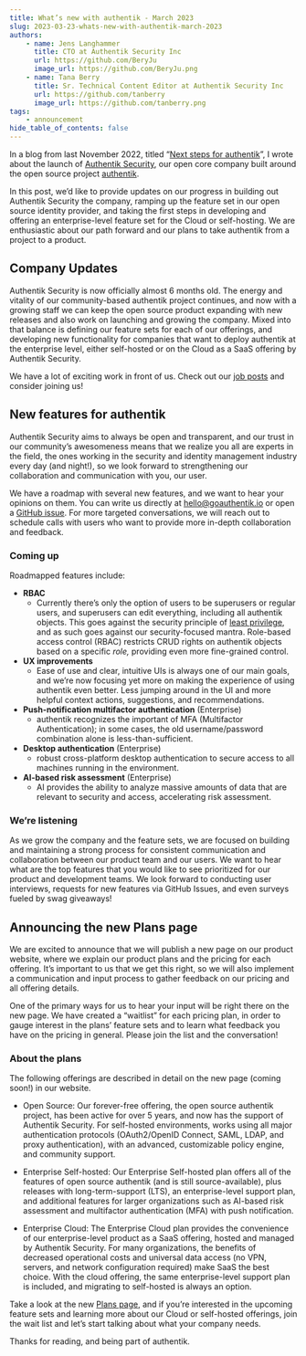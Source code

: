 ```yaml
---
title: What’s new with authentik - March 2023
slug: 2023-03-23-whats-new-with-authentik-march-2023
authors:
    - name: Jens Langhammer
      title: CTO at Authentik Security Inc
      url: https://github.com/BeryJu
      image_url: https://github.com/BeryJu.png
    - name: Tana Berry
      title: Sr. Technical Content Editor at Authentik Security Inc
      url: https://github.com/tanberry
      image_url: https://github.com/tanberry.png
tags:
    - announcement
hide_table_of_contents: false
---
```


In a blog from last November 2022, titled “[Next steps for authentik](https://goauthentik.io/blog/2022-11-02-the-next-step-for-authentik)”, I wrote about the launch of [Authentik Security](https://goauthentik.io/), our open core company built around the open source project [authentik](https://github.com/goauthentik/authentik).

In this post, we’d like to provide updates on our progress in building out Authentik Security the company, ramping up the feature set in our open source identity provider, and taking the first steps in developing and offering an enterprise-level feature set for the Cloud or self-hosting. We are enthusiastic about our path forward and our plans to take authentik from a project to a product.

<!--truncate-->

## Company Updates

Authentik Security is now officially almost 6 months old. The energy and vitality of our community-based authentik project continues, and now with a growing staff we can keep the open source product expanding with new releases and also work on launching and growing the company. Mixed into that balance is defining our feature sets for each of our offerings, and developing new functionality for companies that want to deploy authentik at the enterprise level, either self-hosted or on the Cloud as a SaaS offering by Authentik Security.

We have a lot of exciting work in front of us. Check out our [job posts](https://goauthentik.io/jobs/) and consider joining us!

## New features for authentik

Authentik Security aims to always be open and transparent, and our trust in our community’s awesomeness means that we realize you all are experts in the field, the ones working in the security and identity management industry every day (and night!), so we look forward to strengthening our collaboration and communication with you, our user.

We have a roadmap with several new features, and we want to hear your opinions on them. You can write us directly at hello@goauthentik.io or open a [GitHub issue](https://github.com/goauthentik/authentik/issues). For more targeted conversations, we will reach out to schedule calls with users who want to provide more in-depth collaboration and feedback.

### Coming up

Roadmapped features include:

-   **RBAC**
    -   Currently there’s only the option of users to be superusers or regular users, and superusers can edit everything, including all authentik objects. This goes against the security principle of [least privilege](https://en.wikipedia.org/wiki/Principle_of_least_privilege), and as such goes against our security-focused mantra. Role-based access control (RBAC) restricts CRUD rights on authentik objects based on a specific _role,_ providing even more fine-grained control.
-   **UX improvements**
    -   Ease of use and clear, intuitive UIs is always one of our main goals, and we’re now focusing yet more on making the experience of using authentik even better. Less jumping around in the UI and more helpful context actions, suggestions, and recommendations.
-   **Push-notification multifactor authentication** (Enterprise)
    -   authentik recognizes the important of MFA (Multifactor Authentication); in some cases, the old username/password combination alone is less-than-sufficient.
-   **Desktop authentication** (Enterprise)
    -   robust cross-platform desktop authentication to secure access to all machines running in the environment.
-   **AI-based risk assessment** (Enterprise)
    -   AI provides the ability to analyze massive amounts of data that are relevant to security and access, accelerating risk assessment.

### We’re listening

As we grow the company and the feature sets, we are focused on building and maintaining a strong process for consistent communication and collaboration between our product team and our users. We want to hear what are the top features that you would like to see prioritized for our product and development teams. We look forward to conducting user interviews, requests for new features via GitHub Issues, and even surveys fueled by swag giveaways!

## Announcing the new Plans page

We are excited to announce that we will publish a new page on our product website, where we explain our product plans and the pricing for each offering. It’s important to us that we get this right, so we will also implement a communication and input process to gather feedback on our pricing and all offering details.

One of the primary ways for us to hear your input will be right there on the new page. We have created a “waitlist” for each pricing plan, in order to gauge interest in the plans’ feature sets and to learn what feedback you have on the pricing in general. Please join the list and the conversation!

### About the plans

The following offerings are described in detail on the new page (coming soon!) in our website.

-   Open Source:
    Our forever-free offering, the open source authentik project, has been active for over 5 years, and now has the support of Authentik Security. For self-hosted environments, works using all major authentication protocols (OAuth2/OpenID Connect, SAML, LDAP, and proxy authentication), with an advanced, customizable policy engine, and community support.

-   Enterprise Self-hosted:
    Our Enterprise Self-hosted plan offers all of the features of open source authentik (and is still source-available), plus releases with long-term-support (LTS), an enterprise-level support plan, and additional features for larger organizations such as AI-based risk assessment and multifactor authentication (MFA) with push notification.
-   Enterprise Cloud:
    The Enterprise Cloud plan provides the convenience of our enterprise-level product as a SaaS offering, hosted and managed by Authentik Security. For many organizations, the benefits of decreased operational costs and universal data access (no VPN, servers, and network configuration required) make SaaS the best choice. With the cloud offering, the same enterprise-level support plan is included, and migrating to self-hosted is always an option.

Take a look at the new [Plans page](https://goauthentik.io/pricing/), and if you’re interested in the upcoming feature sets and learning more about our Cloud or self-hosted offerings, join the wait list and let’s start talking about what your company needs.

Thanks for reading, and being part of authentik.
